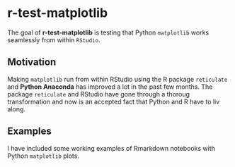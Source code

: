 # r-test-matplotlib

The goal of **r-test-matplotlib** is testing that Python `matplotlib` works seamlessly from within `RStudio`.

## Motivation
Making `matplotlib` run from within RStudio using the R package `reticulate` and **Python Anaconda** has improved a lot in the past few months. The package `reticulate` and RStudio have gone through a thoroug transformation and now is an accepted fact that Python and R have to liv along.


## Examples
I have included some working examples of Rmarkdown notebooks with Python `matplotlib` plots.







